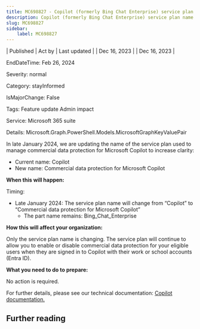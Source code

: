 ```yaml
---
title: MC698827 - Copilot (formerly Bing Chat Enterprise) service plan name change
description: Copilot (formerly Bing Chat Enterprise) service plan name change
slug: MC698827
sidebar:
    label: MC698827
---
```


| Published | Act by | Last updated |
| Dec 16, 2023 |  | Dec 16, 2023 |

EndDateTime: Feb 26, 2024

Severity: normal

Category: stayInformed

IsMajorChange: False

Tags: Feature update Admin impact

Service: Microsoft 365 suite

Details: Microsoft.Graph.PowerShell.Models.MicrosoftGraphKeyValuePair

<p>In late January 2024, we are updating the name of the service plan used to manage commercial data protection for Microsoft Copilot to increase clarity:
</p><ul><li>Current name: Copilot</li><li>New name: Commercial data protection for Microsoft Copilot</li></ul><p><b>When this will happen:</b>
</p><p>Timing:
</p><ul><li>Late January 2024: The service plan name will change from “Copilot” to “Commercial data protection for Microsoft Copilot” <ul><li>The part name remains: Bing_Chat_Enterprise</li></ul></li></ul><p><b>How this will affect your organization:</b>
</p><p>Only the service plan name is changing. The service plan will continue to allow you to enable or disable commercial data protection for your eligible users when they are signed in to Copilot with their work or school accounts (Entra ID).
</p><p><b>What you need to do to prepare:</b>
</p><p>No action is required.
</p><p>For further details, please see our technical documentation: <a href="https://aka.ms/Copilot/Docs" target="_blank">Copilot documentation.</a></p>

## Further reading
